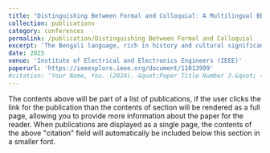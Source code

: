 ```yaml
---
title: "Distinguishing Between Formal and Colloquial: A Multilingual BERT Approach to Bengali Language Classification"
collection: publications
category: conferences
permalink: /publication/Distinguishing Between Formal and Colloquial
excerpt: 'The Bengali language, rich in history and cultural significance, poses unique challenges in Natu ral Language Processing (NLP) due to its dual-register structure: Sadhu (formal) and Cholit (colloquial). These registers differ significantly in syntax, vocabu lary, and usage, complicating tasks such as text classi f ication, translation, and sentiment analysis. Language models not specifically trained to recognize these dis tinctions often misinterpret these variations, limiting the accuracy of Bengali NLP tools. To address this, a dataset from Mendeley was used to fine-tune the multilingual BERT (mBERT) model for distinguishing between Sadhu and Cholit registers. The fine-tuned model achieved an accuracy of 94.08%, effectively capturing the subtle lexical and syntactic differences between the two forms. This work advances Bengali NLP, enabling more precise applications in digital communication, automated translation, and linguistic analysis, while contributing to broader advancements in low-resource language processing.'
date: 2025
venue: 'Institute of Electrical and Electronics Engineers (IEEE)'
paperurl: 'https://ieeexplore.ieee.org/document/11013999'
#citation: 'Your Name, You. (2024). &quot;Paper Title Number 3.&quot; <i>GitHub Journal of Bugs</i>. 1(3).'
---
```


The contents above will be part of a list of publications, if the user clicks the link for the publication than the contents of section will be rendered as a full page, allowing you to provide more information about the paper for the reader. When publications are displayed as a single page, the contents of the above "citation" field will automatically be included below this section in a smaller font.
